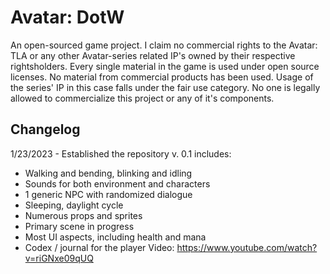 # Avatar: DotW

An open-sourced game project. I claim no commercial rights to the Avatar: TLA or any other Avatar-series related IP's owned by their respective rightsholders. Every single material in the game is used under open source licenses. No material from commercial products has been used. Usage of the series' IP in this case falls under the fair use category. No one is legally allowed to commercialize this project or any of it's components.

## Changelog

1/23/2023 - Established the repository
v. 0.1 includes:
- Walking and bending, blinking and idling
- Sounds for both environment and characters
- 1 generic NPC with randomized dialogue
- Sleeping, daylight cycle
- Numerous props and sprites
- Primary scene in progress
- Most UI aspects, including health and mana
- Codex / journal for the player
Video:
https://www.youtube.com/watch?v=riGNxe09qUQ
